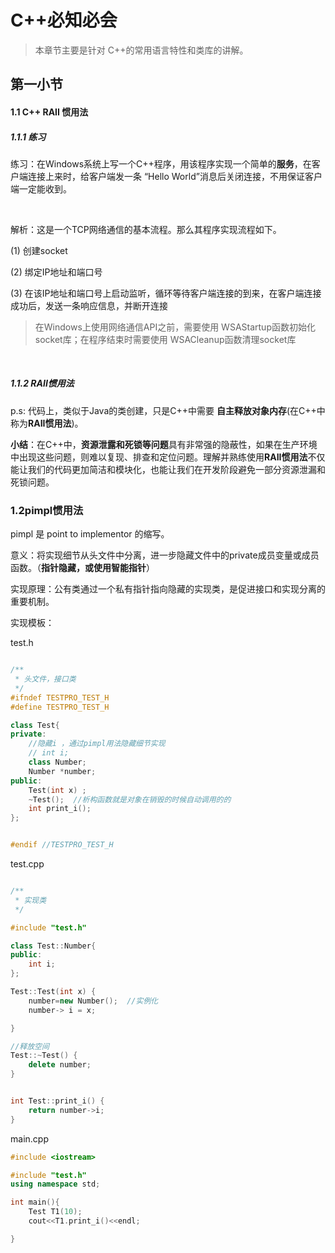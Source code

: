 # 					C++必知必会

> 本章节主要是针对 C++的常用语言特性和类库的讲解。

 

## 第一小节

#### 	1.1  C++ RAII 惯用法

##### 		1.1.1 练习

​		练习：在Windows系统上写一个C++程序，用该程序实现一个简单的**服务**，在客户端连接上来时，给客户端发一条 “Hello World”消息后关闭连接，不用保证客户端一定能收到。

​		

解析：这是一个TCP网络通信的基本流程。那么其程序实现流程如下。

(1) 创建socket

(2) 绑定IP地址和端口号

(3) 在该IP地址和端口号上启动监听，循环等待客户端连接的到来，在客户端连接成功后，发送一条响应信息，并断开连接



> 在Windows上使用网络通信API之前，需要使用 WSAStartup函数初始化socket库；在程序结束时需要使用 WSACleanup函数清理socket库

​	

##### 1.1.2 RAII惯用法







p.s: 代码上，类似于Java的类创建，只是C++中需要 **自主释放对象内存**(在C++中称为**RAII惯用法**)。



**小结**：在C++中，**资源泄露和死锁等问题**具有非常强的隐蔽性，如果在生产环境中出现这些问题，则难以复现、排查和定位问题。理解并熟练使用**RAII惯用法**不仅能让我们的代码更加简洁和模块化，也能让我们在开发阶段避免一部分资源泄漏和死锁问题。





### 1.2pimpl惯用法

pimpl 是 point to implementor 的缩写。

意义：将实现细节从头文件中分离，进一步隐藏文件中的private成员变量或成员函数。（**指针隐藏，或使用智能指针**）

实现原理：公有类通过一个私有指针指向隐藏的实现类，是促进接口和实现分离的重要机制。



实现模板：

test.h

```c++

/**
 * 头文件，接口类
 */
#ifndef TESTPRO_TEST_H
#define TESTPRO_TEST_H

class Test{
private:
    //隐藏i ，通过pimpl用法隐藏细节实现
    // int i;
    class Number;
    Number *number;
public:
    Test(int x) ;
    ~Test();  //析构函数就是对象在销毁的时候自动调用的的
    int print_i();
};


#endif //TESTPRO_TEST_H

```

test.cpp

```c++

/**
 * 实现类
 */

#include "test.h"

class Test::Number{
public:
    int i;
};

Test::Test(int x) {
    number=new Number();  //实例化
    number-> i = x;

}

//释放空间
Test::~Test() {
    delete number;
}


int Test::print_i() {
    return number->i;
}


```

main.cpp

```c++
#include <iostream>

#include "test.h"
using namespace std;

int main(){
    Test T1(10);
    cout<<T1.print_i()<<endl;

}
```


